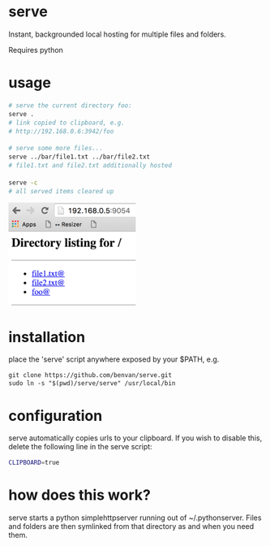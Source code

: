# serve
Instant, backgrounded local hosting for multiple files and folders.

Requires python

# usage

```bash
# serve the current directory foo:
serve .
# link copied to clipboard, e.g.
# http://192.168.0.6:3942/foo

# serve some more files...
serve ../bar/file1.txt ../bar/file2.txt
# file1.txt and file2.txt additionally hosted

serve -c
# all served items cleared up
```

![example serve result](screenie.png?raw=true "example serve result")

# installation
place the 'serve' script anywhere exposed by your $PATH, e.g.

```
git clone https://github.com/benvan/serve.git
sudo ln -s "$(pwd)/serve/serve" /usr/local/bin
```
# configuration
serve automatically copies urls to your clipboard. If you wish to disable this, delete the following line in the serve script:

```bash
CLIPBOARD=true
```


# how does this work?
serve starts a python simplehttpserver running out of ~/.pythonserver. Files and folders are then symlinked from that directory as and when you need them.
